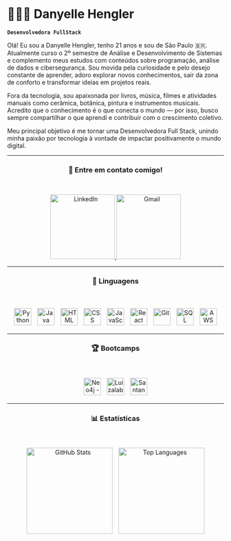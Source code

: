# 👩🏻‍💻 Danyelle Hengler

**`Desenvolvedora FullStack`**

<p>
Olá! Eu sou a Danyelle Hengler, tenho 21 anos e sou de São Paulo 🇧🇷.  
Atualmente curso o 2º semestre de Análise e Desenvolvimento de Sistemas e complemento meus estudos com conteúdos sobre programação, análise de dados e cibersegurança.  
Sou movida pela curiosidade e pelo desejo constante de aprender, adoro explorar novos conhecimentos, sair da zona de conforto e transformar ideias em projetos reais.  

Fora da tecnologia, sou apaixonada por livros, música, filmes e atividades manuais como cerâmica, botânica, pintura e instrumentos musicais. Acredito que o conhecimento é o que conecta o mundo — por isso, busco sempre compartilhar o que aprendi e contribuir com o crescimento coletivo.  

Meu principal objetivo é me tornar uma Desenvolvedora Full Stack, unindo minha paixão por tecnologia à vontade de impactar positivamente o mundo digital.
</p>

---

### <h3 align="center">📱 Entre em contato comigo!</h3>
<br>
<p align="center">
  <a href="https://www.linkedin.com/in/danyelle-hengler-/">
    <img src="https://img.shields.io/badge/LinkedIn-0077B5?style=for-the-badge&logo=linkedin&logoColor=white" alt="LinkedIn" width="150px" />
  </a>
  <a href="mailto:henglerdanyelle@gmail.com">
    <img src="https://img.shields.io/badge/Gmail-D14836?style=for-the-badge&logo=gmail&logoColor=white" alt="Gmail" width="150px" />
  </a>
</p>

---

### <h3 align="center">🤖 Linguagens</h3>
<br>
<p align="center">
  <img alt="Python" title="Python" width="40px" style="padding: 5px;" src="https://cdn.jsdelivr.net/gh/devicons/devicon@latest/icons/python/python-original.svg" />
  <img alt="Java" title="Java" width="40px" style="padding: 5px;" src="https://cdn.jsdelivr.net/gh/devicons/devicon@latest/icons/java/java-original.svg" />
  <img alt="HTML" title="HTML" width="40px" style="padding: 5px;" src="https://cdn.jsdelivr.net/gh/devicons/devicon@latest/icons/html5/html5-original.svg" />
  <img alt="CSS" title="CSS" width="40px" style="padding: 5px;" src="https://cdn.jsdelivr.net/gh/devicons/devicon@latest/icons/css3/css3-original.svg" />
  <img alt="JavaScript" title="JavaScript" width="40px" style="padding: 5px;" src="https://cdn.jsdelivr.net/gh/devicons/devicon@latest/icons/javascript/javascript-original.svg" />
  <img alt="React" title="React" width="40px" style="padding: 5px;" src="https://cdn.jsdelivr.net/gh/devicons/devicon@latest/icons/react/react-original.svg" />
  <img alt="Git" title="Git" width="40px" style="padding: 5px;" src="https://cdn.jsdelivr.net/gh/devicons/devicon@latest/icons/git/git-original.svg" />
  <img alt="SQL" title="SQL" width="40px" style="padding: 5px;" src="https://cdn.jsdelivr.net/gh/devicons/devicon@latest/icons/azuresqldatabase/azuresqldatabase-original.svg" />
  <img alt="AWS" title="AWS" width="40px" style="padding: 5px;" src="https://cdn.jsdelivr.net/gh/devicons/devicon@latest/icons/amazonwebservices/amazonwebservices-plain-wordmark.svg" />
</p>

---

### <h3 align="center">🏆 Bootcamps</h3>
<br>
<p align="center">
  <img alt="Neo4j - Análise de Dados com Grafos" title="Neo4j - Análise de Dados com Grafos" width="40px" style="padding: 5px;" src="https://assets.dio.me/XH3JbkyumWIdOs9Tk0f1WxIcR7fdgrT5qOJVjvm4sM0/f:webp/h:120/q:80/L3RyYWNrcy85MjJmMTJmNC0yZjhkLTRlYWMtYTRiZC05YTM5NmJkNDhjYzkucG5n">

  <img alt="Luizalabs - Back-end com Python" title="Luizalabs - Back-end com Python" width="40px" style="padding: 5px;" src="https://assets.dio.me/Xl98YWbvhhAF2MJhHva1jjFf-NNKiYP86uVUHeJpj6U/f:webp/h:120/q:80/L3RyYWNrcy84MmI1NWE0OC1kOTlmLTRjZDItYjJhMC1hNjc0N2JkYjM5YzUucG5n">

<img alt="Santander - Ciência de Dados com Python" title="Santander - Ciência de Dados com Python" width="40px" style="padding: 5px;" src="https://assets.dio.me/0oZ3rvm63UDiHP-IbWyVBaC5R8cUxF_JcqtTvyGdHvA/f:webp/h:120/q:80/L3RyYWNrcy8wOWI2NGMyZS1lNzE5LTRiNWYtOGQyMi1hMzY3OWIyYzFjZGQucG5n">
</p>

---

### <h3 align="center">📊 Estatísticas</h3>
<br>
<p align="center">
  <img alt="GitHub Stats" height="200" style="padding: 5px;" src="https://github-readme-stats.vercel.app/api?username=henglerdanyy&show_icons=true&theme=dracula&include_all_commits=true&locale=pt-br&hide_border=true&bg_color=00000000&transparent=true" />

  <img alt="Top Languages" height="200" style="padding: 5px;" src="https://github-readme-stats.vercel.app/api/top-langs/?username=henglerdanyy&theme=dracula&layout=compact&custom_title=Tecnologias&langs_count=9&hide_border=true&bg_color=00000000&transparent=true" />
</p>



